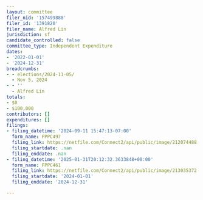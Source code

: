 ```yaml
---
layout: committee
filer_nid: '157499888'
filer_id: '1391820'
filer_name: Alfred Lin
jurisdiction: sf
candidate_controlled: false
committee_type: Independent Expenditure
dates:
- '2022-01-01'
- '2024-12-31'
breadcrumbs:
- - elections/2024-11-05/
  - Nov 5, 2024
- - ''
  - Alfred Lin
totals:
- $0
- $100,000
contributors: []
expenditures: []
filings:
- filing_datetime: '2024-09-11 15:47:13-07:00'
  form_name: FPPC497
  filing_link: https://netfile.com/Connect2/api/public/image/212074488
  filing_startdate: .nan
  filing_enddate: .nan
- filing_datetime: '2025-01-31T20:12:32.3633848+00:00'
  form_name: FPPC461
  filing_link: https://netfile.com/Connect2/api/public/image/213035372
  filing_startdate: '2024-01-01'
  filing_enddate: '2024-12-31'

---
```


